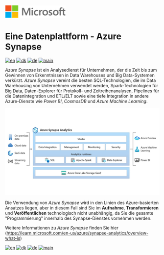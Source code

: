 
![microsoft](../../images/microsoft.png)

# Eine Datenplattform - Azure Synapse

[![en](https://img.shields.io/badge/lang-en-red.svg)](Synapse.md)
[![dk](https://img.shields.io/badge/lang-da--dk-green.svg)](Synapse-da.md)
[![de](https://img.shields.io/badge/lang-de-yellow.svg)](Synapse-de.md)
[![main](https://img.shields.io/badge/main-document-blue.svg)](../../README.md)

*Azure Synapse* ist ein Analysedienst für Unternehmen, der die Zeit bis zum Gewinnen von Erkenntnissen in Data Warehouses und Big Data-Systemen verkürzt. *Azure Synapse* vereint die besten SQL-Technologien, die im Data Warehousing von Unternehmen verwendet werden, Spark-Technologien für Big Data, Daten-Explorer für Protokoll- und Zeitreihenanalysen, Pipelines für die Datenintegration und ETL/ELT sowie eine tiefe Integration in andere Azure-Dienste wie *Power BI*, *CosmosDB* und *Azure Machine Learning*.

![Figure 1](../../images/german/Slide12.jpg)

Die Verwendung von *Azure Synapse* wird in den Linien des Azure-basierten Ansatzes liegen, aber in diesem Fall sind Sie im **Aufnahme**, **Transformieren** und **Veröffentlichen** technologisch nicht unabhängig, da Sie die gesamte "Programmierung" innerhalb des Synapse-Dienstes vornehmen werden.

Weitere Informationen zu *Azure Synapse* finden Sie hier (<https://learn.microsoft.com/en-us/azure/synapse-analytics/overview-what-is>)

[![en](https://img.shields.io/badge/lang-en-red.svg)](Synapse.md)
[![dk](https://img.shields.io/badge/lang-da--dk-green.svg)](Synapse-da.md)
[![de](https://img.shields.io/badge/lang-de-yellow.svg)](Synapse-de.md)
[![main](https://img.shields.io/badge/main-document-blue.svg)](../../README.md)